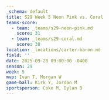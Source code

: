 ```yaml
---
_schema: default
title: S29 Week 5 Neon Pink vs. Coral
teams-score:
  - team: _teams/s29-neon-pink.md
    score: 31
  - team: _teams/s29-coral.md
    score: 38
location: _locations/carter-baron.md
field: ''
date: 2025-09-28 09:00:00 -0400
season: 29
week: 5
mvp: Ivan T, Morgan W
game-ball: Kirk Y, Jordan M
sportsperson: Coke M, Dylan B
---
```

